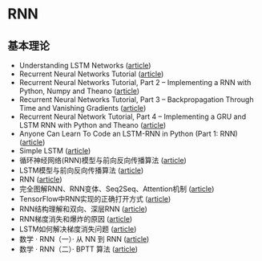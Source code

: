 # RNN

## 基本理论

- Understanding LSTM Networks ([article](http://colah.github.io/posts/2015-08-Understanding-LSTMs/))
- Recurrent Neural Networks Tutorial ([article](http://www.wildml.com/2015/09/recurrent-neural-networks-tutorial-part-1-introduction-to-rnns/))
- Recurrent Neural Networks Tutorial, Part 2 – Implementing a RNN with Python, Numpy and Theano ([article](https://dennybritz.com/posts/wildml/recurrent-neural-networks-tutorial-part-2/))
- Recurrent Neural Networks Tutorial, Part 3 – Backpropagation Through Time and Vanishing Gradients ([article](https://dennybritz.com/posts/wildml/recurrent-neural-networks-tutorial-part-3/))
- Recurrent Neural Network Tutorial, Part 4 – Implementing a GRU and LSTM RNN with Python and Theano ([article](https://dennybritz.com/posts/wildml/recurrent-neural-networks-tutorial-part-4/))
- Anyone Can Learn To Code an LSTM-RNN in Python (Part 1: RNN) ([article](https://iamtrask.github.io/2015/11/15/anyone-can-code-lstm/))
- Simple LSTM ([article](https://nicodjimenez.github.io/2014/08/08/lstm.html))
- 循环神经网络(RNN)模型与前向反向传播算法 ([article](https://www.cnblogs.com/pinard/p/6509630.html))
- LSTM模型与前向反向传播算法 ([article](http://www.cnblogs.com/pinard/p/6519110.html))
- RNN ([article](https://blog.csdn.net/zhaojc1995/article/details/80572098))
- 完全图解RNN、RNN变体、Seq2Seq、Attention机制 ([article](https://zhuanlan.zhihu.com/p/28054589))
- TensorFlow中RNN实现的正确打开方式 ([article](https://zhuanlan.zhihu.com/p/28196873))
- RNN结构理解和双向、深层RNN ([article](https://zhuanlan.zhihu.com/p/70835671))
- RNN梯度消失和爆炸的原因 ([article](https://zhuanlan.zhihu.com/p/28687529))
- LSTM如何解决梯度消失问题 ([article](https://zhuanlan.zhihu.com/p/28749444))
- 数学 · RNN（一）· 从 NN 到 RNN ([article](https://zhuanlan.zhihu.com/p/26891871))
- 数学 · RNN（二）· BPTT 算法 ([article](https://zhuanlan.zhihu.com/p/26892413))

